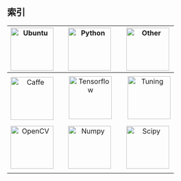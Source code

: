 **索引**
---


[<img src="https://github.com/JNingWei/Notebook/blob/master/Bookshelf/Others-Notebook/Others-Box/Pic/Logo_pic/Ubuntu_Logo/Ubuntu_1.png" width="100" height="100" alt="Ubuntu"/>](https://github.com/JNingWei/Notebook/blob/master/Bookshelf/Ubuntu-Notebook/Ubuntu-Notebook.md) |  | [<img src="https://github.com/JNingWei/Notebook/blob/master/Bookshelf/Others-Notebook/Others-Box/Pic/Logo_pic/Python_pic/Python_0.jpg" width="100" height="100" alt="Python"/>](https://github.com/JNingWei/Notebook/blob/master/Bookshelf/Python-Notebook/Python-Notebook.md) |  | [<img src="https://github.com/JNingWei/Notebook/blob/master/Bookshelf/Others-Notebook/Others-Box/Pic/Logo_pic/Other_pic/Other_3.png" width="100" height="100" alt="Other"/>](https://github.com/JNingWei/Notebook/blob/master/Bookshelf/Others-Notebook/Others-Notebook.md)
:----: | :----: | :----: | :----: | :----: 
 |  |  |  | 
[<img src="https://github.com/JNingWei/Notebook/blob/master/Bookshelf/Others-Notebook/Others-Box/Pic/Logo_pic/Caffe_pic/Caffe_3.png" width="100" height="100" alt="Caffe"/>](https://github.com/JNingWei/Notebook/blob/master/Bookshelf/Caffe-Notebook/Caffe-Notebook.md)  |  |  [<img src="https://github.com/JNingWei/Notebook/blob/master/Bookshelf/Others-Notebook/Others-Box/Pic/Logo_pic/Tensorflow_pic/Tensorflow_1.png" width="100" height="100" alt="Tensorflow"/>](https://github.com/JNingWei/Notebook/blob/master/Bookshelf/TensorFlow-Notebook/TensorFlow-Notebook.md)  |  |  [<img src="https://github.com/JNingWei/Notebook/blob/master/Bookshelf/Others-Notebook/Others-Box/Pic/Logo_pic/Tuning_pic/Tuning_0.png" width="100" height="100" alt="Tuning"/>](https://github.com/JNingWei/Notebook/blob/master/Bookshelf/Tuning-Notebook/Tuning-Notebook.md)
 |  |  |  | 
[<img src="https://github.com/JNingWei/Notebook/blob/master/Bookshelf/Others-Notebook/Others-Box/Pic/Logo_pic/OpenCV_pic/OpenCV_1.png" width="100" height="100" alt="OpenCV"/>](https://github.com/JNingWei/Notebook/blob/master/Bookshelf/OpenCV-Notebook/OpenCV-Notebook.md)  |  | [<img src="https://github.com/JNingWei/Notebook/blob/master/Bookshelf/Others-Notebook/Others-Box/Pic/Logo_pic/Numpy_pic/Numpy_1.jpg" width="100" height="100" alt="Numpy"/>](https://github.com/JNingWei/Notebook/blob/master/Bookshelf/Numpy-Notebook/Numpy-Notebook.md) |  | [<img src="https://github.com/JNingWei/Notebook/blob/master/Bookshelf/Others-Notebook/Others-Box/Pic/Logo_pic/Scipy_pic/Scipy_1.jpg" width="100" height="100" alt="Scipy"/>](https://github.com/JNingWei/Notebook/blob/master/Bookshelf/Scipy-Notebook/Scipy-Notebook.md)
 |  |  |  | 


